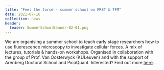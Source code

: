 ```yaml
---
title: "Feel the force - summer school on FRET & TFM"
date: 2021-07-16
collection: news
header:
  teaser: SummerSchoolBanner-02-01.png
---
```


We are organising a summer school to teach early stage researchers how to use fluorescence microscopy to investigate cellular forces.
A mix of lectures, tutorials & hands-on workshops. Organised in collaboration with the group of Prof. Van Oosterwyck (KULeuven) and with the support of Arenberg Doctoral School and PicoQuant.
Interested? Find out more <a href="https://www.kuleuven.be/english/summer-schools/feeltheforce/home"><u>here</u></a>.
